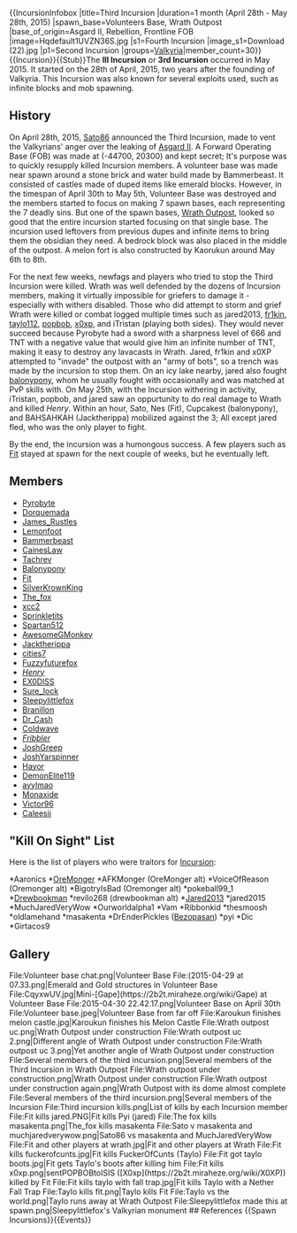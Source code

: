 {{IncursionInfobox
|title=Third Incursion
|duration=1 month (April 28th - May 28th, 2015)
|spawn_base=Volunteers Base, Wrath Outpost
|base_of_origin=Asgard II, Rebellion, Frontline FOB
|image=Hqdefault1UVZN36S.jpg
|s1=Fourth Incursion
|image_s1=Download (22).jpg
|p1=Second Incursion
|groups=[Valkyria](https://2b2t.miraheze.org/wiki/Valkyria)|member_count=30}}{{Incursion}}{{Stub}}The **III Incursion** or **3rd Incursion** occurred in May 2015. It started on the 28th of April, 2015, two years after the founding of Valkyria. This Incursion was also known for several exploits used, such as infinite blocks and mob spawning.

## History
On April 28th, 2015, [Sato86](https://2b2t.miraheze.org/wiki/Sato86) announced the Third Incursion, made to vent the Valkyrians' anger over the leaking of [Asgard II](https://2b2t.miraheze.org/wiki/Asgard_II). A Forward Operating Base (FOB) was made at (-44700, 20300) and kept secret; It's purpose was to quickly resupply killed Incursion members. A volunteer base was made near spawn around a stone brick and water build made by Bammerbeast. It consisted of castles made of duped items like emerald blocks. However, in the timespan of April 30th to May 5th, Volunteer Base was destroyed and the members started to focus on making 7 spawn bases, each representing the 7 deadly sins. But one of the spawn bases, [Wrath Outpost](https://2b2t.miraheze.org/wiki/Wrath_Outpost), looked so good that the entire incursion started focusing on that single base. The incursion used leftovers from previous dupes and infinite items to bring them the obsidian they need. A bedrock block was also placed in the middle of the outpost. A melon fort is also constructed by Kaorukun around May 6th to 8th.

For the next few weeks, newfags and players who tried to stop the Third Incursion were killed. Wrath was well defended by the dozens of Incursion members, making it virtually impossible for griefers to damage it - especially with withers disabled. Those who did attempt to storm and grief Wrath were killed or combat logged multiple times such as jared2013, [fr1kin](https://2b2t.miraheze.org/wiki/fr1kin), [taylo112](https://2b2t.miraheze.org/wiki/taylo112), [popbob](https://2b2t.miraheze.org/wiki/popbob), [x0xp](https://2b2t.miraheze.org/wiki/X0XP), and iTristan (playing both sides). They would never succeed because Pyrobyte had a sword with a sharpness level of 666 and TNT with a negative value that would give him an infinite number of TNT, making it easy to destroy any lavacasts in Wrath. Jared, fr1kin and x0XP attempted to "invade" the outpost with an "army of bots", so a trench was made by the incursion to stop them. On an icy lake nearby, jared also fought [balonypony](https://2b2t.miraheze.org/wiki/balonypony), whom he usually fought with occasionally and was matched at PvP skills with. On May 25th, with the Incursion withering in activity, iTristan, popbob, and jared saw an oppurtunity to do real damage to Wrath and killed _Henry_. Within an hour, Sato, Nes (Fit), Cupcakest (balonypony), and BAHSAHKAH (Jacktherippa) mobilized against the 3; All except jared fled, who was the only player to fight.

By the end, the incursion was a humongous success. A few players such as [Fit](https://2b2t.miraheze.org/wiki/Fit) stayed at spawn for the next couple of weeks, but he eventually left.
## Members
* [Pyrobyte](https://2b2t.miraheze.org/wiki/Pyrobyte)
* [Dorquemada](https://2b2t.miraheze.org/wiki/Dorquemada)
* [James_Rustles](https://2b2t.miraheze.org/wiki/James_Rustles)
* [Lemonfoot](https://2b2t.miraheze.org/wiki/Lemonfoot)
* [Bammerbeast](https://2b2t.miraheze.org/wiki/Bammerbeast)
* [CainesLaw](https://2b2t.miraheze.org/wiki/CainesLaw)
* [Tachrev](https://2b2t.miraheze.org/wiki/Tachrev)
* [Balonypony](https://2b2t.miraheze.org/wiki/Balonypony)
* [Fit](https://2b2t.miraheze.org/wiki/Fit)
* [SilverKrownKing](https://2b2t.miraheze.org/wiki/SilverKrownKing)
* [The_fox](https://2b2t.miraheze.org/wiki/The_fox)
* [xcc2](https://2b2t.miraheze.org/wiki/xcc2)
* [Sprinkletits](https://2b2t.miraheze.org/wiki/Sprinkletits)
* [Spartan512](https://2b2t.miraheze.org/wiki/Spartan512)
* [AwesomeGMonkey](https://2b2t.miraheze.org/wiki/AwesomeGMonkey)
* [Jacktherippa](https://2b2t.miraheze.org/wiki/Jacktherippa)
* [cities7](https://2b2t.miraheze.org/wiki/cities7)
* [Fuzzyfuturefox](https://2b2t.miraheze.org/wiki/Fuzzyfuturefox)
* [_Henry_](https://2b2t.miraheze.org/wiki/_Henry_)
* [EX0DlSS](https://2b2t.miraheze.org/wiki/EX0DlSS)
* [Sure_Iock](https://2b2t.miraheze.org/wiki/Sure_Iock)
* [Sleepylittlefox](https://2b2t.miraheze.org/wiki/Sleepylittlefox)
* [Branillon](https://2b2t.miraheze.org/wiki/Branillon)
* [Dr_Cash](https://2b2t.miraheze.org/wiki/Dr_Cash)
* [Coldwave](https://2b2t.miraheze.org/wiki/Coldwave)
* [_Fribbler_](https://2b2t.miraheze.org/wiki/_Fribbler_)
* [JoshGreep](https://2b2t.miraheze.org/wiki/JoshGreep)
* [JoshYarspinner](https://2b2t.miraheze.org/wiki/JoshYarspinner)
* [Hayor](https://2b2t.miraheze.org/wiki/Hayor)
* [DemonElite119](https://2b2t.miraheze.org/wiki/DemonElite119)
* [ayylmao](https://2b2t.miraheze.org/wiki/ayylmao)
* [Monaxide](https://2b2t.miraheze.org/wiki/Monaxide)
* [Victor96](https://2b2t.miraheze.org/wiki/Victor96)
* [Caleesii](https://2b2t.miraheze.org/wiki/Caleesii)

## "Kill On Sight" List
Here is the list of players who were traitors for [Incursion](https://2b2t.miraheze.org/wiki/Incursion):

*Aaronics
*[OreMonger](https://2b2t.miraheze.org/wiki/OreMonger)
*AFKMonger (OreMonger alt)
*VoiceOfReason (Oremonger alt)
*BigotryIsBad (Oremonger alt)
*pokeball99_1
*[Drewbookman](https://2b2t.miraheze.org/wiki/Drewbookman)
*revilo268 (drewbookman alt)
*[Jared2013](https://2b2t.miraheze.org/wiki/Jared2013)
*jared2015
*MuchJaredVeryWow
*Ourworldalpha1
*Vam
*Ribbonkid
*thesmoosh
*oldlamehand
*masakenta
*DrEnderPickles ([Bezopasan](https://2b2t.miraheze.org/wiki/Bezopasan))
*pyi
*Dic
*Girtacos9
## Gallery
<gallery>
File:Volunteer base chat.png|Volunteer Base
File:(2015-04-29 at 07.33.png|Emerald and Gold structures in Volunteer Base
File:CqyxwUV.jpg|Mini-[Gape](https://2b2t.miraheze.org/wiki/Gape) at Volunteer Base
File:2015-04-30 22.42.17.png|Volunteer Base on April 30th
File:Volunteer base.jpeg|Volunteer Base from far off
File:Karoukun finishes melon castle.jpg|Karoukun finishes his Melon Castle
File:Wrath outpost uc.png|Wrath Outpost under construction
File:Wrath outpost uc 2.png|Different angle of Wrath Outpost under construction
File:Wrath outpost uc 3.png|Yet another angle of Wrath Outpost under construction
File:Several members of the third incursion.png|Several members of the Third Incursion in Wrath Outpost
File:Wrath outpost under construction.png|Wrath Outpost under construction
File:Wrath outpost under construction again.png|Wrath Outpost with its dome almost complete
File:Several members of the third incursion.png|Several members of the Incursion
File:Third incursion kills.png|List of kills by each Incursion member
File:Fit kills jared.PNG|Fit kills Pyi (jared)
File:The fox kills masakenta.png|The_fox kills masakenta
File:Sato v masakenta and muchjaredverywow.png|Sato86 vs masakenta and MuchJaredVeryWow
File:Fit and other players at wrath.jpg|Fit and other players at Wrath
File:Fit kills fuckerofcunts.jpg|Fit kills FuckerOfCunts (Taylo)
File:Fit got taylo boots.jpg|Fit gets Taylo's boots after killing him
File:Fit kills x0xp.png|sentPOPBOBtoISIS          ([X0xp](https://2b2t.miraheze.org/wiki/X0XP)) killed by Fit
File:Fit kills taylo with fall trap.jpg|Fit kills Taylo with a Nether Fall Trap
File:Taylo kills fit.png|Taylo kills Fit
File:Taylo vs the world.png|Taylo runs away at Wrath Outpost
File:Sleepylittlefox made this at spawn.png|Sleepylittlefox's Valkyrian monument
</gallery>
## References
{{Spawn Incursions}}{{Events}}
